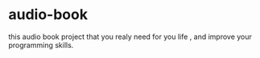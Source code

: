 # audio-book
this audio book project that you realy need for you life , and improve your programming skills.
